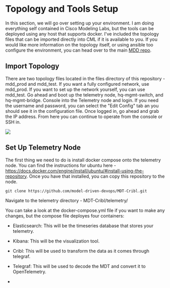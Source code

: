# Topology and Tools Setup

In this section, we will go over setting up your environment. I am doing everything self contained in Cisco Modeling Labs, but the tools can be deployed using any
host that supports docker. I've included the topology files that can be imported directly into CML if it is available to you. If you would like more information
on the topology itself, or using ansible too configure the environment, you can head over to the main [MDD repo](https://github.com/model-driven-devops/mdd/tree/main).

## Import Topology

There are two topology files located in the files directory of this repository - mdd_prod and mdd_test. If you want a fully configured network, use mdd_prod. If you want to set up the network yourself, you can use mdd_test. Go ahead and boot up the telemetry node, hq-mgmt-switch, and hq-mgmt-bridge. Console into the Telemetry node and login. If you need the username and password, you can select the "Edit Config" tab an you should see it in the configuration file. Once logged in, go ahead and grab the IP address. From here you can continue to operate from the console or SSH in.

<img src="https://github.com/model-driven-devops/MDT-Cribl/assets/65776483/17dbf7e8-95fb-484a-b723-eee63e488c21">

## Set Up Telemetry Node

The first thing we need to do is install docker compose onto the telemetry node. You can find the instructions for ubuntu here - https://docs.docker.com/engine/install/ubuntu/#install-using-the-repository. Once you have that installed, you can copy this repository to the node.

```
git clone https://github.com/model-driven-devops/MDT-Cribl.git
```

Navigate to the telemetry directory - MDT-Cribl/telemetry/

You can take a look at the docker-compose.yml file if you want to make any changes, but the compose file deployes four containers:
- Elasticsearch: This will be the timeseries database that stores your telemetry.
- Kibana: This will be the visualization tool.
- Cribl: This will be used to transform the data as it comes through telegraf.
- Telegraf: This will be used to decode the MDT and convert it to OpenTelemetry.

- 
